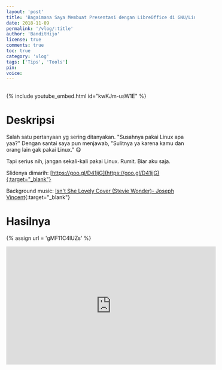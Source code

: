 ```yaml
---
layout: 'post'
title: 'Bagaimana Saya Membuat Presentasi dengan LibreOffice di GNU/Linux ?'
date: 2018-11-09
permalink: '/vlog/:title'
author: 'BanditHijo'
license: true
comments: true
toc: true
category: 'vlog'
tags: ['Tips', 'Tools']
pin:
voice:
---
```


<div style="margin-top:30px;"></div>

{% include youtube_embed.html id="kwKJm-usW1E" %}

# Deskripsi

Salah satu pertanyaan yg sering ditanyakan.
"Susahnya pakai Linux apa yaa?" Dengan santai saya pun menjawab, "Sulitnya ya karena kamu dan orang lain gak pakai Linux." 😋

Tapi serius nih, jangan sekali-kali pakai Linux.
Rumit.
Biar aku saja.

Slidenya dimarih:
[https://goo.gl/D41ijG](https://goo.gl/D41ijG){:target="_blank"}

Background music:
[Isn't She Lovely Cover (Stevie Wonder)- Joseph Vincent](https://youtu.be/oqgXWxQOWKg){:target="_blank"}

# Hasilnya

<!-- EMBED CONTAINER: YOUTUBE -->
{% assign url = 'gMF11C4lUZs' %}
<div class='embed-container'>
<iframe width="560" height="315" src="https://www.youtube.com/embed/{{ url }}" frameborder="0" allow="accelerometer; autoplay; encrypted-media; gyroscope; picture-in-picture" allowfullscreen></iframe>
</div>
